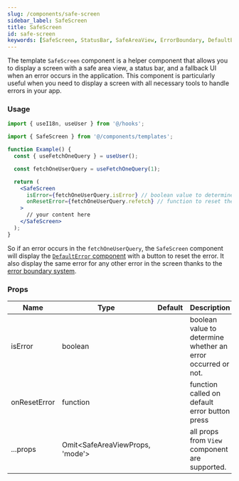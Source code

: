 ```yaml
---
slug: /components/safe-screen
sidebar_label: SafeScreen
title: SafeScreen
id: safe-screen
keywords: [SafeScreen, StatusBar, SafeAreaView, ErrorBoundary, DefaultError]
---
```


The template `SafeScreen` component is a helper component that allows you to display a screen with a safe area view, a status bar, and a fallback UI when an error occurs in the application. This component is particularly useful when you need to display a screen with all necessary tools to handle errors in your app.

### Usage

```jsx
import { useI18n, useUser } from '@/hooks';

import { SafeScreen } from '@/components/templates';

function Example() {
  const { useFetchOneQuery } = useUser();

  const fetchOneUserQuery = useFetchOneQuery(1);

  return (
    <SafeScreen
      isError={fetchOneUserQuery.isError} // boolean value to determine whether an error occurred or not if true the fallback UI will be displayed
      onResetError={fetchOneUserQuery.refetch} // function to reset the error state and re-execute the query
    >
      // your content here
    </SafeScreen>
  );
}
```

So if an error occurs in the `fetchOneUserQuery`, the `SafeScreen` component will display the [`DefaultError` component](/docs/components/default-error) with a button to reset the error. It also display the same error for any other error in the screen thanks to the [error boundary system](/docs/components/error-boundary).

### Props

| Name         | Type     | Default | Description                                                                                   |
|--------------|----------|---------|-----------------------------------------------------------------------------------------------|
| isError      | boolean  |         | boolean value to determine whether an error occurred or not.                    |
| onResetError | function |         | function called on default error button press                                               |
| ...props     | Omit\<SafeAreaViewProps, 'mode'\> |         | all props from `View` component are supported.                                               |